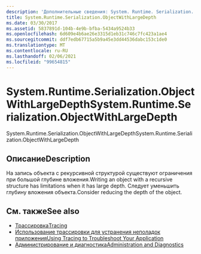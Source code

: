 ```yaml
---
description: 'Дополнительные сведения: System. Runtime. Serialization. Обжектвисларжедепс'
title: System.Runtime.Serialization.ObjectWithLargeDepth
ms.date: 03/30/2017
ms.assetid: 5837891d-104b-4e9b-bfba-5434a9524b33
ms.openlocfilehash: 6d609e4b6ae26e3315d1eb31c746c7fc423a1ae4
ms.sourcegitcommit: ddf7edb67715a5b9a45e3dd44536dabc153c1de0
ms.translationtype: MT
ms.contentlocale: ru-RU
ms.lasthandoff: 02/06/2021
ms.locfileid: "99654815"
---
```

# <a name="systemruntimeserializationobjectwithlargedepth"></a><span data-ttu-id="bc233-103">System.Runtime.Serialization.ObjectWithLargeDepth</span><span class="sxs-lookup"><span data-stu-id="bc233-103">System.Runtime.Serialization.ObjectWithLargeDepth</span></span>

<span data-ttu-id="bc233-104">System.Runtime.Serialization.ObjectWithLargeDepth</span><span class="sxs-lookup"><span data-stu-id="bc233-104">System.Runtime.Serialization.ObjectWithLargeDepth</span></span>  
  
## <a name="description"></a><span data-ttu-id="bc233-105">Описание</span><span class="sxs-lookup"><span data-stu-id="bc233-105">Description</span></span>  

 <span data-ttu-id="bc233-106">На запись объекта с рекурсивной структурой существуют ограничения при большой глубине вложения.</span><span class="sxs-lookup"><span data-stu-id="bc233-106">Writing an object with a recursive structure has limitations when it has large depth.</span></span> <span data-ttu-id="bc233-107">Следует уменьшить глубину вложения объекта.</span><span class="sxs-lookup"><span data-stu-id="bc233-107">Consider reducing the depth of the object.</span></span>  
  
## <a name="see-also"></a><span data-ttu-id="bc233-108">См. также</span><span class="sxs-lookup"><span data-stu-id="bc233-108">See also</span></span>

- [<span data-ttu-id="bc233-109">Трассировка</span><span class="sxs-lookup"><span data-stu-id="bc233-109">Tracing</span></span>](index.md)
- [<span data-ttu-id="bc233-110">Использование трассировки для устранения неполадок приложения</span><span class="sxs-lookup"><span data-stu-id="bc233-110">Using Tracing to Troubleshoot Your Application</span></span>](using-tracing-to-troubleshoot-your-application.md)
- [<span data-ttu-id="bc233-111">Администрирование и диагностика</span><span class="sxs-lookup"><span data-stu-id="bc233-111">Administration and Diagnostics</span></span>](../index.md)
